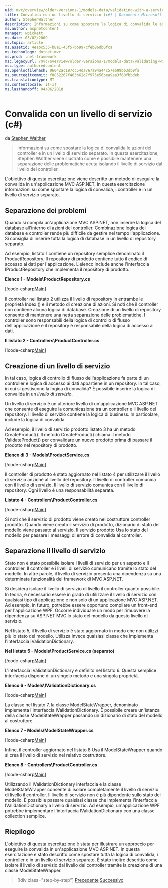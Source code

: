 ```yaml
---
uid: mvc/overview/older-versions-1/models-data/validating-with-a-service-layer-cs
title: Convalida con un livello di servizio (c#) | Documenti Microsoft
author: StephenWalther
description: Informazioni su come spostare la logica di convalida le azioni del controller e in un livello di servizio separato. In questa esercitazione, Stephen Walther illustra come è...
ms.author: aspnetcontent
manager: wpickett
ms.date: 03/02/2009
ms.topic: article
ms.assetid: 4eabc535-b8a1-43f5-bb99-cfeb86db0fca
ms.technology: dotnet-mvc
ms.prod: .net-framework
msc.legacyurl: /mvc/overview/older-versions-1/models-data/validating-with-a-service-layer-cs
msc.type: authoredcontent
ms.openlocfilehash: 06042ac197cc54da767a94a44c57eb09bb3db9fa
ms.sourcegitcommit: f8852267f463b62d7f975e56bea9aa3f68fbbdeb
ms.translationtype: MT
ms.contentlocale: it-IT
ms.lasthandoff: 04/06/2018
---
```

<a name="validating-with-a-service-layer-c"></a>Convalida con un livello di servizio (c#)
====================
da [Stephen Walther](https://github.com/StephenWalther)

> Informazioni su come spostare la logica di convalida le azioni del controller e in un livello di servizio separato. In questa esercitazione, Stephen Walther viene illustrato come è possibile mantenere una separazione delle problematiche acuta isolando il livello di servizio dal livello del controller.


L'obiettivo di questa esercitazione viene descritto un metodo di eseguire la convalida in un'applicazione MVC ASP.NET. In questa esercitazione informazioni su come spostare la logica di convalida, i controller e in un livello di servizio separato.

## <a name="separating-concerns"></a>Separazione dei problemi

Quando si compila un'applicazione MVC ASP.NET, non inserire la logica del database all'interno di azioni del controller. Combinazione logica del database e controller rende più difficile da gestire nel tempo l'applicazione. Si consiglia di inserire tutta la logica di database in un livello di repository separato.

Ad esempio, listato 1 contiene un repository semplice denominato il ProductRepository. Il repository di prodotto contiene tutto il codice di accesso ai dati per l'applicazione. L'elenco include anche l'interfaccia IProductRepository che implementa il repository di prodotto.

**Elenco 1 - Models\ProductRepository.cs**

[!code-csharp[Main](validating-with-a-service-layer-cs/samples/sample1.cs)]

Il controller nel listato 2 utilizza il livello di repository in entrambe le proprietà Index () e il metodo di creazione di azioni. Si noti che il controller non contiene alcuna logica di database. Creazione di un livello di repository consente di mantenere una netta separazione delle problematiche. I controller sono responsabili della logica di controllo di flusso dell'applicazione e il repository è responsabile della logica di accesso ai dati.

**Il listato 2 - Controllers\ProductController.cs**

[!code-csharp[Main](validating-with-a-service-layer-cs/samples/sample2.cs)]

## <a name="creating-a-service-layer"></a>Creazione di un livello di servizio

In tal caso, logica di controllo di flusso dell'applicazione fa parte di un controller e logica di accesso ai dati appartiene in un repository. In tal caso, in cui si gestiscono la logica di convalida? È possibile inserire la logica di convalida in un *livello di servizio*.

Un livello di servizio è un ulteriore livello di un'applicazione MVC ASP.NET che consente di eseguire la comunicazione tra un controller e il livello del repository. Il livello di servizio contiene la logica di business. In particolare, include la logica di convalida.

Ad esempio, il livello di servizio prodotto listato 3 ha un metodo CreateProduct(). Il metodo CreateProduct() chiama il metodo ValidateProduct() per convalidare un nuovo prodotto prima di passare il prodotto nel repository di prodotto.

**Elenco di 3 - Models\ProductService.cs**

[!code-csharp[Main](validating-with-a-service-layer-cs/samples/sample3.cs)]

Il controller di prodotto è stato aggiornato nel listato 4 per utilizzare il livello di servizio anziché al livello del repository. Il livello di controller comunica con il livello di servizio. Il livello di servizio comunica con il livello di repository. Ogni livello è una responsabilità separata.

**Listato 4 - Controllers\ProductController.cs**

[!code-csharp[Main](validating-with-a-service-layer-cs/samples/sample4.cs)]

Si noti che il servizio di prodotto viene creato nel costruttore controller prodotto. Quando viene creato il servizio di prodotto, dizionario di stato del modello viene passato al servizio. Il servizio prodotto Usa lo stato del modello per passare i messaggi di errore di convalida al controller.

## <a name="decoupling-the-service-layer"></a>Separazione il livello di servizio

Stato non è stato possibile isolare i livelli di servizio per un aspetto e il controller. Il controller e i livelli di servizio comunicano tramite lo stato del modello. In altre parole, il livello di servizio presenta una dipendenza su una determinata funzionalità del framework di MVC ASP.NET.

Si desidera isolare il livello di servizio di livello il controller quanto possibile. In teoria, è necessario essere in grado di utilizzare il livello di servizio con qualsiasi tipo di applicazione e non solo di un'applicazione MVC ASP.NET. Ad esempio, in futuro, potrebbe essere opportuno compilare un front-end per l'applicazione WPF. Occorre individuare un modo per rimuovere la dipendenza su ASP.NET MVC lo stato del modello da questo livello di servizio.

Nel listato 5, il livello di servizio è stato aggiornato in modo che non utilizzi più lo stato del modello. Utilizza invece qualsiasi classe che implementa l'interfaccia IValidationDictionary.

**Nel listato 5 - Models\ProductService.cs (separato)**

[!code-csharp[Main](validating-with-a-service-layer-cs/samples/sample5.cs)]

L'interfaccia IValidationDictionary è definito nel listato 6. Questa semplice interfaccia dispone di un singolo metodo e una singola proprietà.

**Elenco 6 - Models\IValidationDictionary.cs**

[!code-csharp[Main](validating-with-a-service-layer-cs/samples/sample6.cs)]

La classe nel listato 7, la classe ModelStateWrapper, denominato implementa l'interfaccia IValidationDictionary. È possibile creare un'istanza della classe ModelStateWrapper passando un dizionario di stato del modello al costruttore.

**Elenco 7 - Models\ModelStateWrapper.cs**

[!code-csharp[Main](validating-with-a-service-layer-cs/samples/sample7.cs)]

Infine, il controller aggiornato nel listato 8 Usa il ModelStateWrapper quando si crea il livello di servizio nel relativo costruttore.

**Elenco 8 - Controllers\ProductController.cs**

[!code-csharp[Main](validating-with-a-service-layer-cs/samples/sample8.cs)]

Utilizzando il IValidationDictionary interfaccia e la classe ModelStateWrapper consente di isolare completamente il livello di servizio di livello il controller. Il livello di servizio non è più dipendente sullo stato del modello. È possibile passare qualsiasi classe che implementa l'interfaccia IValidationDictionary a livello di servizio. Ad esempio, un'applicazione WPF potrebbe implementare l'interfaccia IValidationDictionary con una classe collection semplice.

## <a name="summary"></a>Riepilogo

L'obiettivo di questa esercitazione è stata per illustrare un approccio per eseguire la convalida in un'applicazione MVC ASP.NET. In questa esercitazione è stato descritto come spostare tutta la logica di convalida, i controller e in un livello di servizio separato. È stato inoltre descritto come isolare il livello di servizio dal livello del controller tramite la creazione di una classe ModelStateWrapper.

> [!div class="step-by-step"]
> [Precedente](validating-with-the-idataerrorinfo-interface-cs.md)
> [Successivo](validation-with-the-data-annotation-validators-cs.md)
